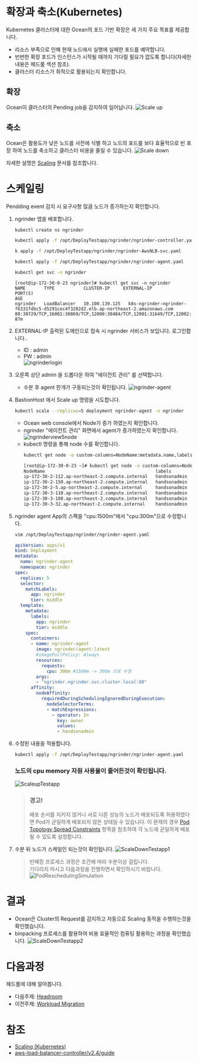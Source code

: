 # 확장과 축소(Kubernetes)
Kubernetes 클러스터에 대한 Ocean의 포드 기반 확장은 세 가지 주요 목표를 제공합니다.

- 리소스 부족으로 인해 현재 노드에서 실행에 실패한 포드를 예약합니다.
- 빈번한 확장 포드가 인스턴스가 시작될 때까지 기다릴 필요가 없도록 합니다(자세한 내용은 헤드룸 섹션 참조).
- 클러스터 리소스가 최적으로 활용되는지 확인합니다.

## 확장
Ocean이 클러스터의 Pending job을 감지하여 일어납니다.
![Scale up](https://docs.spot.io/ocean/_media/features-scaling-k8s-01.png)
## 축소
Ocean은 활용도가 낮은 노드를 사전에 식별 하고 노드의 포드를 보다 효율적으로 빈 포장 하여 노드를 축소하고 클러스터 비용을 줄일 수 있습니다.
![Scale down](https://docs.spot.io/ocean/_media/features-scaling-k8s-02b.png)

자세한 설명은 [Scaling](https://docs.spot.io/ocean/features/scaling-kubernetes?id=scaling-kubernetes) 문서를 참조합니다.

# 스케일링
Pendding event 감지 시 요구사항 많큼 노드가 증가하는지 확인합니다.

1. ngrinder 앱을 배포합니다. 
    ```bash
    kubectl create ns ngrinder
    ```
    ```bash
    kubectl apply -f /opt/DeployTestapp/ngrinder/ngrinder-controller.yaml
    ```
    ```bash
    k apply -f /opt/DeployTestapp/ngrinder/ngrinder-AwsNLB-svc.yaml
    ```
    ```bash
    kubectl apply -f /opt/DeployTestapp/ngrinder/ngrinder-agent.yaml
    ```
    ```bash
    kubectl get svc -n ngrinder 
    ```
    ```
    [root@ip-172-30-0-23 ngrinder]# kubectl get svc -n ngrinder
    NAME       TYPE           CLUSTER-IP     EXTERNAL-IP                                                                          PORT(S)                                                                                                                                                                                        AGE
    ngrinder   LoadBalancer   10.100.139.125   k8s-ngrinder-ngrinder-f6331fdbc5-d5291cec4f3282d2.elb.ap-northeast-2.amazonaws.com   80:30729/TCP,16001:30869/TCP,12000:30484/TCP,12001:31649/TCP,12002:31813/TCP,12003:32007/TCP,12004:30469/TCP,12005:30809/TCP,12006:31784/TCP,12007:31850/TCP,12008:32335/TCP,12009:31423/TCP   87m
    ```
2. EXTERNAL-IP 출력된 도메인으로 접속 시 ngrinder 서비스가 보입니다. 로그인합니다..</br>
    - ID : admin
    - PW : admin</br>
    ![ngrinderlogin](./images/nGrinder.png)
      
3. 오른쪽 상단 admin 을 드롭다운 하여 "에이전트 관리" 를 선택합니다.
    - 수분 후 agent 한개가 구동되는것이 확인됩니다.
    ![ngrinder-agent](./images/nGrinder-agent.png)
4. BastionHost 에서 Scale up 명령을 시도합니다.
    ```bash
    kubectl scale --replicas=5 deployment ngrinder-agent -n ngrinder
    ```
    - Ocean web console에서 Node가 증가 하였는지 확인합니다.
    - ngrinder "에이전트 관리" 화면에서 agent가 증가하였는지 확인합니다.
    ![ngrinderview5node](./images/ngrinderview5node.png)
    - kubectl 명령을 통해 node 수를 확인합니다.
      ```bash
      kubectl get node -o custom-columns=NodeName:metadata.name,labels:metadata.labels.owner,STATUS:status.conditions[3].type,AGE:status.conditions[3].lastTransitionTime
      ```
      ```bash
      [root@ip-172-30-0-23 ~]# kubectl get node -o custom-columns=NodeName:metadata.name,labels:metadata.labels.owner,STATUS:status.conditions[3].type,AGE:status.conditions[3].lastTransitionTime
      NodeName                                          labels         STATUS   AGE
      ip-172-30-2-112.ap-northeast-2.compute.internal   handsonadmin   Ready    2022-09-06T12:54:39Z
      ip-172-30-2-150.ap-northeast-2.compute.internal   handsonadmin   Ready    2022-09-06T06:17:36Z
      ip-172-30-2-5.ap-northeast-2.compute.internal     handsonadmin   Ready    2022-09-06T12:10:50Z
      ip-172-30-3-110.ap-northeast-2.compute.internal   handsonadmin   Ready    2022-09-06T12:54:35Z
      ip-172-30-3-188.ap-northeast-2.compute.internal   handsonadmin   Ready    2022-09-06T12:54:36Z
      ip-172-30-3-32.ap-northeast-2.compute.internal    handsonadmin   Ready    2022-09-06T12:54:28Z
      ```
5. ngrinder agent App의 스팩을 "cpu:1500m"에서 "cpu:300m"으로 수정합니다.
    ```bash
    vim /opt/DeployTestapp/ngrinder/ngrinder-agent.yaml
    ```
    ```yaml
    apiVersion: apps/v1
    kind: Deployment
    metadata:
      name: ngrinder-agent
      namespace: ngrinder
    spec:
      replicas: 5
      selector:
        matchLabels:
          app: ngrinder
          tier: middle
      template:
        metadata:
          labels:
            app: ngrinder
            tier: middle
        spec:
          containers:
          - name: ngrinder-agent
            image: ngrinder/agent:latest
            #imagePullPolicy: Always
            resources:
              requests:
                cpu: 300m #1500m -> 300m 으로 수정
            args:
            - "ngrinder.ngrinder.svc.cluster.local:80"
          affinity:
            nodeAffinity:
              requiredDuringSchedulingIgnoredDuringExecution:
                nodeSelectorTerms:
                - matchExpressions:
                  - operator: In
                    key: owner
                    values:
                    - handsonadmin
    ```
6. 수정된 내용을 적용합니다.
    ```bash
    kubectl apply -f /opt/DeployTestapp/ngrinder/ngrinder-agent.yaml
    ```
    ### 노드의 cpu memory 자원 사용율이 줄어든것이 확인됩니다.
    ![ScaleupTestapp](./images/ScaleupTestapp.png)
    
    > ### 경고!
    > 배포 순서를 지키지 않거나 서로 다른 성능의 노드가 배포되도록 허용하였다면 Pod가 균일하게 배포되지 않은 상태일 수 있습니다.
    > 이 문제의 경우 [Pod Topology Spread Constraints](https://docs.spot.io/ocean/features/scaling-kubernetes?id=pod-topology-spread-constraints) 항목을 참조하여 각 노드에 균일하게 배포될 수 있도록 설정합니다.
    
7. 수분 뒤 노드가 스케일인 되는것이 확인됩니다.
    ![ScaleDownTestapp1](./images/ScaleDownTestapp1.png)
    > 빈패킹 프로세스 과정은 조건에 따라 수분이상 걸립니다.</br>
    > 기다리지 마시고 다음과정을 진행하면서 확인하시기 바랍니다.
    > ![PodReschedulingSimulation](./images/PodReschedulingSimulation.png)

# 결과
- Ocean은 Cluster의 Request를 감지하고 자동으로 Scaling 동작을 수행하는것을 확인했습니다.
- binpacking 프로세스를 활용하여 비용 효율적인 컴퓨팅 활용하는 과정을 확인했습니다.
    ![ScaleDownTestapp2](./images/ScaleDownTestapp2.png)
    
# 다음과정
헤드룸에 대해 알아봅니다.</br>
- 다음주제: [Headroom](./Headroom.md)
- 이전주제: [Workload Migration](./WorkloadMigration.md)

# 참조
- [Scaling (Kubernetes)](https://docs.spot.io/ocean/features/scaling-kubernetes)
- [aws-load-balancer-controller/v2.4/guide](https://kubernetes-sigs.github.io/aws-load-balancer-controller/v2.4/guide/service/annotations/)
